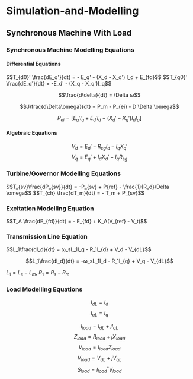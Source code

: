 # Simulation-and-Modelling

<h2>Synchronous Machine With Load</h2>
<h3>Synchronous Machine Modelling Equations</h3>

<h4> Differential Equations</h4>
$$T_{d0}' \frac{dE_q'}{dt} = - E_q' - (X_d - X_d') I_d + E_{fd}$$
$$T_{q0}' \frac{dE_d'}{dt} = -E_d' - (X_q - X_q')I_q$$

$$\frac{d\delta}{dt} = \Delta ω$$

$$J\frac{d\Delta\omega}{dt} = P_m - P_{ei} - D \Delta \omega$$

$$P_{ei} = [ E_q'I_q + E_d'I_d - (X_d'-X_q')I_dI_q]$$

<h4> Algebraic Equations</h4>

$$V_d = E_d' - R_{sg}I_{d} - I_{q}X_q'$$
$$V_q = E_q' + I_{d}X_d' - I_{q}R_{sg}$$





<h3>Turbine/Governor Modelling Equations</h3>
$$T_{sv}\frac{dP_{sv}}{dt} = -P_{sv} + P{ref} - \frac{1}{R_d}\Delta \omega$$
$$T_{ch} \frac{dT_m}{dt} = - T_m + P_{sv}$$
<h3>Excitation Modelling Equation</h3>
$$T_A \frac{dE_{fd}}{dt} = - E_{fd} + K_A(V_{ref} - V_t)$$

<h3>Transmission Line Equation</h3>
$$L_1\frac{dI_d}{dt} = ω_sL_1I_q - R_1I_{d} + V_d - V_{dL}$$

$$L_1\frac{dI_d}{dt} = -ω_sL_1I_d - R_1I_{q} + V_q - V_{dL}$$

$L_1 = L_s - L_m$,
$R_1 = R_s - R_m$
<h3>Load Modelling Equations</h3>

$$I_{dL} = I_{d}$$
$$I_{qL} = I_{q}$$

$$I_{load} = I_{dL} + jI_{qL}$$
$$Z_{load} = R_{load} + jX_{load}$$
$$V_{load} = I_{load}Z_{load}$$
$$V_{load} = V_{dL} + jV_{qL}$$
$$S_{load} = I_{load}^* V_{load}$$
